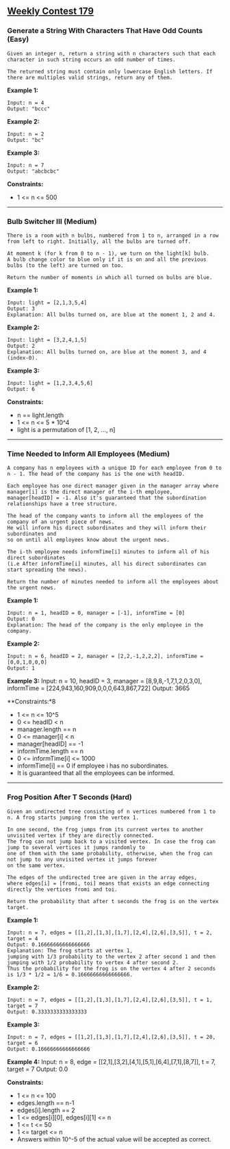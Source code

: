 ## [Weekly Contest 179](https://leetcode.com/contest/weekly-contest-179)

### Generate a String With Characters That Have Odd Counts (Easy)

    Given an integer n, return a string with n characters such that each character in such string occurs an odd number of times.

    The returned string must contain only lowercase English letters. If there are multiples valid strings, return any of them.  

**Example 1:**
    
    Input: n = 4
    Output: "bccc"

**Example 2:**

    Input: n = 2
    Output: "bc"

**Example 3:**
  
    Input: n = 7
    Output: "abcbcbc"

**Constraints:**

- 1 <= n <= 500

---

### Bulb Switcher III (Medium)

    There is a room with n bulbs, numbered from 1 to n, arranged in a row from left to right. Initially, all the bulbs are turned off.

    At moment k (for k from 0 to n - 1), we turn on the light[k] bulb. 
    A bulb change color to blue only if it is on and all the previous bulbs (to the left) are turned on too.

    Return the number of moments in which all turned on bulbs are blue.

**Example 1:**
    
    Input: light = [2,1,3,5,4]
    Output: 3
    Explanation: All bulbs turned on, are blue at the moment 1, 2 and 4.

**Example 2:**

    Input: light = [3,2,4,1,5]
    Output: 2
    Explanation: All bulbs turned on, are blue at the moment 3, and 4 (index-0).

**Example 3:**

    Input: light = [1,2,3,4,5,6]
    Output: 6

**Constraints:**
- n == light.length
- 1 <= n <= 5 * 10^4
- light is a permutation of  [1, 2, ..., n]
 
 ---
 
 ### Time Needed to Inform All Employees (Medium)
 
    A company has n employees with a unique ID for each employee from 0 to n - 1. The head of the company has is the one with headID.

    Each employee has one direct manager given in the manager array where manager[i] is the direct manager of the i-th employee, 
    manager[headID] = -1. Also it's guaranteed that the subordination relationships have a tree structure.

    The head of the company wants to inform all the employees of the company of an urgent piece of news.
    He will inform his direct subordinates and they will inform their subordinates and 
    so on until all employees know about the urgent news.

    The i-th employee needs informTime[i] minutes to inform all of his direct subordinates 
    (i.e After informTime[i] minutes, all his direct subordinates can start spreading the news).

    Return the number of minutes needed to inform all the employees about the urgent news.
 
 **Example 1:**

    Input: n = 1, headID = 0, manager = [-1], informTime = [0]
    Output: 0
    Explanation: The head of the company is the only employee in the company.

**Example 2:**

    Input: n = 6, headID = 2, manager = [2,2,-1,2,2,2], informTime = [0,0,1,0,0,0]
    Output: 1
    
**Example 3:**
    Input: n = 10, headID = 3, manager = [8,9,8,-1,7,1,2,0,3,0], informTime = [224,943,160,909,0,0,0,643,867,722]
    Output: 3665

**Constraints:*8

- 1 <= n <= 10^5
- 0 <= headID < n
- manager.length == n
- 0 <= manager[i] < n
- manager[headID] == -1
- informTime.length == n
- 0 <= informTime[i] <= 1000
- informTime[i] == 0 if employee i has no subordinates.
- It is guaranteed that all the employees can be informed.

---

### Frog Position After T Seconds (Hard)

    Given an undirected tree consisting of n vertices numbered from 1 to n. A frog starts jumping from the vertex 1. 
    
    In one second, the frog jumps from its current vertex to another unvisited vertex if they are directly connected. 
    The frog can not jump back to a visited vertex. In case the frog can jump to several vertices it jumps randomly to 
    one of them with the same probability, otherwise, when the frog can not jump to any unvisited vertex it jumps forever 
    on the same vertex. 

    The edges of the undirected tree are given in the array edges, 
    where edges[i] = [fromi, toi] means that exists an edge connecting directly the vertices fromi and toi.

    Return the probability that after t seconds the frog is on the vertex target.
    
 **Example 1:**
    
    Input: n = 7, edges = [[1,2],[1,3],[1,7],[2,4],[2,6],[3,5]], t = 2, target = 4
    Output: 0.16666666666666666 
    Explanation: The frog starts at vertex 1, 
    jumping with 1/3 probability to the vertex 2 after second 1 and then jumping with 1/2 probability to vertex 4 after second 2. 
    Thus the probability for the frog is on the vertex 4 after 2 seconds is 1/3 * 1/2 = 1/6 = 0.16666666666666666. 

**Example 2:**

    Input: n = 7, edges = [[1,2],[1,3],[1,7],[2,4],[2,6],[3,5]], t = 1, target = 7
    Output: 0.3333333333333333
 
**Example 3:**
    
    Input: n = 7, edges = [[1,2],[1,3],[1,7],[2,4],[2,6],[3,5]], t = 20, target = 6
    Output: 0.16666666666666666

**Example 4:**
    Input: n = 8, edge = [[2,1],[3,2],[4,1],[5,1],[6,4],[7,1],[8,7]], t = 7, target = 7
    Output: 0.0
 
 **Constraints:**

- 1 <= n <= 100
- edges.length == n-1
- edges[i].length == 2
- 1 <= edges[i][0], edges[i][1] <= n
- 1 <= t <= 50
- 1 <= target <= n
- Answers within 10^-5 of the actual value will be accepted as correct.
